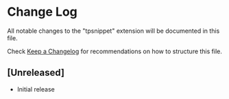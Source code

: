 # Change Log
All notable changes to the "tpsnippet" extension will be documented in this file.

Check [Keep a Changelog](http://keepachangelog.com/) for recommendations on how to structure this file.

## [Unreleased]
- Initial release